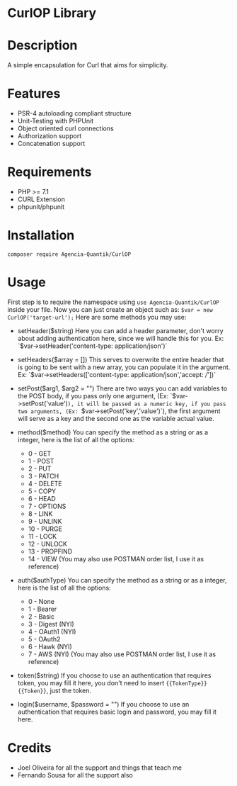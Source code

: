 CurlOP Library
=========================

Description
===========

A simple encapsulation for Curl that aims for simplicity.

Features
========

* PSR-4 autoloading compliant structure
* Unit-Testing with PHPUnit
* Object oriented curl connections
* Authorization support
* Concatenation support

Requirements
============

* PHP >= 7.1
* CURL Extension
* phpunit/phpunit

Installation
============

`composer require Agencia-Quantik/CurlOP`

Usage
=====

First step is to require the namespace using `use Agencia-Quantik/CurlOP` inside your file. Now you can just create an object such as: `$var = new CurlOP('target-url');` Here are some methods you may use:

* setHeader($string)
Here you can add a header parameter, don't worry about adding authentication here, since we will handle this for you. Ex: `$var->setHeader('content-type: application/json')`

* setHeaders($array = [])
This serves to overwrite the entire header that is going to be sent with a new array, you can populate it in the argument. Ex: `$var->setHeaders(['content-type: application/json','accept: */*'])`

* setPost($arg1, $arg2 = "")
There are two ways you can add variables to the POST body, if you pass only one argument, (Ex: `$var->setPost('value')`), it will be passed as a numeric key, if you pass two arguments, (Ex: `$var->setPost('key','value')`), the first argument will serve as a key and the second one as the variable actual value.

* method($method)
You can specify the method as a string or as a integer, here is the list of all the options:
  * 0  - GET
  * 1  - POST
  * 2  - PUT
  * 3  - PATCH
  * 4  - DELETE
  * 5  - COPY
  * 6  - HEAD
  * 7  - OPTIONS
  * 8  - LINK
  * 9  - UNLINK
  * 10 - PURGE
  * 11 - LOCK
  * 12 - UNLOCK
  * 13 - PROPFIND
  * 14 - VIEW
(You may also use POSTMAN order list, I use it as reference)

* auth($authType)
You can specify the method as a string or as a integer, here is the list of all the options:
  * 0 - None
  * 1 - Bearer
  * 2 - Basic
  * 3 - Digest (NYI)
  * 4 - OAuth1 (NYI)
  * 5 - OAuth2
  * 6 - Hawk (NYI)
  * 7 - AWS (NYI)
(You may also use POSTMAN order list, I use it as reference)

* token($string)
If you choose to use an authentication that requires token, you may fill it here, you don't need to insert `{{TokenType}} {{Token}}`, just the token.

* login($username, $password = "")
If you choose to use an authentication that requires basic login and password, you may fill it here.

Credits
=======

* Joel Oliveira for all the support and things that teach me
* Fernando Sousa for all the support also